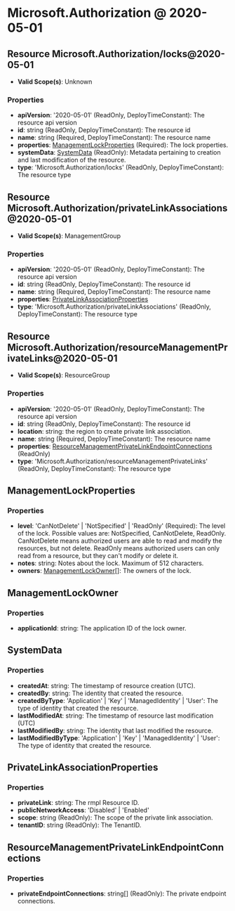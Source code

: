# Microsoft.Authorization @ 2020-05-01

## Resource Microsoft.Authorization/locks@2020-05-01
* **Valid Scope(s)**: Unknown
### Properties
* **apiVersion**: '2020-05-01' (ReadOnly, DeployTimeConstant): The resource api version
* **id**: string (ReadOnly, DeployTimeConstant): The resource id
* **name**: string (Required, DeployTimeConstant): The resource name
* **properties**: [ManagementLockProperties](#managementlockproperties) (Required): The lock properties.
* **systemData**: [SystemData](#systemdata) (ReadOnly): Metadata pertaining to creation and last modification of the resource.
* **type**: 'Microsoft.Authorization/locks' (ReadOnly, DeployTimeConstant): The resource type

## Resource Microsoft.Authorization/privateLinkAssociations@2020-05-01
* **Valid Scope(s)**: ManagementGroup
### Properties
* **apiVersion**: '2020-05-01' (ReadOnly, DeployTimeConstant): The resource api version
* **id**: string (ReadOnly, DeployTimeConstant): The resource id
* **name**: string (Required, DeployTimeConstant): The resource name
* **properties**: [PrivateLinkAssociationProperties](#privatelinkassociationproperties)
* **type**: 'Microsoft.Authorization/privateLinkAssociations' (ReadOnly, DeployTimeConstant): The resource type

## Resource Microsoft.Authorization/resourceManagementPrivateLinks@2020-05-01
* **Valid Scope(s)**: ResourceGroup
### Properties
* **apiVersion**: '2020-05-01' (ReadOnly, DeployTimeConstant): The resource api version
* **id**: string (ReadOnly, DeployTimeConstant): The resource id
* **location**: string: the region to create private link association.
* **name**: string (Required, DeployTimeConstant): The resource name
* **properties**: [ResourceManagementPrivateLinkEndpointConnections](#resourcemanagementprivatelinkendpointconnections) (ReadOnly)
* **type**: 'Microsoft.Authorization/resourceManagementPrivateLinks' (ReadOnly, DeployTimeConstant): The resource type

## ManagementLockProperties
### Properties
* **level**: 'CanNotDelete' | 'NotSpecified' | 'ReadOnly' (Required): The level of the lock. Possible values are: NotSpecified, CanNotDelete, ReadOnly. CanNotDelete means authorized users are able to read and modify the resources, but not delete. ReadOnly means authorized users can only read from a resource, but they can't modify or delete it.
* **notes**: string: Notes about the lock. Maximum of 512 characters.
* **owners**: [ManagementLockOwner](#managementlockowner)[]: The owners of the lock.

## ManagementLockOwner
### Properties
* **applicationId**: string: The application ID of the lock owner.

## SystemData
### Properties
* **createdAt**: string: The timestamp of resource creation (UTC).
* **createdBy**: string: The identity that created the resource.
* **createdByType**: 'Application' | 'Key' | 'ManagedIdentity' | 'User': The type of identity that created the resource.
* **lastModifiedAt**: string: The timestamp of resource last modification (UTC)
* **lastModifiedBy**: string: The identity that last modified the resource.
* **lastModifiedByType**: 'Application' | 'Key' | 'ManagedIdentity' | 'User': The type of identity that created the resource.

## PrivateLinkAssociationProperties
### Properties
* **privateLink**: string: The rmpl Resource ID.
* **publicNetworkAccess**: 'Disabled' | 'Enabled'
* **scope**: string (ReadOnly): The scope of the private link association.
* **tenantID**: string (ReadOnly): The TenantID.

## ResourceManagementPrivateLinkEndpointConnections
### Properties
* **privateEndpointConnections**: string[] (ReadOnly): The private endpoint connections.


